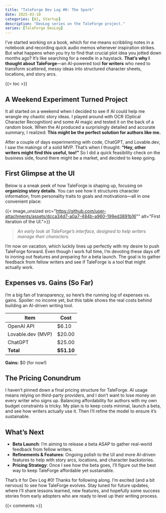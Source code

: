 ```yaml
---
title: "TaleForge Dev Log #0: The Spark"
date: 2025-03-10
categories: [AI, Startup]
description: "DevLog series on the TaleForge project."
series: [TaleForge DevLog]
---
```


I’ve started working on a book, which for me means scribbling notes in a notebook and recording quick audio memos whenever inspiration strikes. But what happens when you try to find that crucial plot idea you jotted down months ago? It’s like searching for a needle in a haystack. **That’s why I thought about TaleForge**—an AI-powered tool **for writers** who need to transform scattered, messy ideas into structured character sheets, locations, and story arcs.

{{< toc >}}

## A Weekend Experiment Turned Project

It all started on a weekend when I decided to see if AI could help me wrangle my chaotic story ideas. I played around with OCR (Optical Character Recognition) and some AI magic and tested it on the back of a random book. When the AI produced a surprisingly detailed and accurate summary, I realized: **This might be the perfect solution for authors like me.**

After a couple of days experimenting with code, ChatGPT, and Lovable.dev, I saw the makings of a solid MVP. That’s when I thought: **“Hey, other writers might find this useful, too!”** So I did a quick feasibility check on the business side, found there might be a market, and decided to keep going.

## First Glimpse at the UI

Below is a sneak peek of how TaleForge is shaping up, focusing on **organizing story details**. You can see how it structures character information, from personality traits to goals and motivations—all in one convenient place:

{{< image_unsized src="https://github.com/user-attachments/assets/dcca34d7-a0a7-484b-a960-199ed3891b16"" alt="First iteration of the UI.">}}

> *An early look at TaleForge’s interface, designed to help writers manage their characters.*

I’m now on vacation, which luckily lines up perfectly with my desire to push TaleForge forward. Even though I work full time, I’m devoting these days off to ironing out features and preparing for a beta launch. The goal is to gather feedback from fellow writers and see if TaleForge is a tool that might actually work.

## Expenses vs. Gains (So Far)

I’m a big fan of transparency, so here’s the running log of expenses vs. gains. Spoiler: no income yet, but this table shows the real costs behind building an AI-driven writing tool.

| Item                | Cost   |
|---------------------|--------|
| OpenAI API          | $6.10  |
| Lovable.dev (MVP)   | $20.00 |
| ChatGPT             | $25.00 |
| **Total**           | **$51.10** |

**Gains:** $0 (for now!)

## The Pricing Conundrum

I haven’t pinned down a final pricing structure for TaleForge. AI usage means relying on third-party providers, and I don’t want to lose money on every writer who signs up. Balancing affordability for authors with my own budget constraints is tricky. My plan is to keep costs minimal, launch a beta, and see how writers actually use it. Then I’ll refine the model to ensure it’s sustainable.

## What’s Next

- **Beta Launch**: I’m aiming to release a beta ASAP to gather real-world feedback from fellow writers.  
- **Refinements & Features**: Ongoing polish to the UI and more AI-driven features to help with story arcs, locations, and character backstories.  
- **Pricing Strategy**: Once I see how the beta goes, I’ll figure out the best way to keep TaleForge affordable yet sustainable.

That’s it for Dev Log #0! Thanks for following along. I’m excited (and a bit nervous) to see how TaleForge evolves. Stay tuned for future updates, where I’ll share lessons learned, new features, and hopefully some success stories from early adopters who are ready to level up their writing process.

{{< comments >}}
